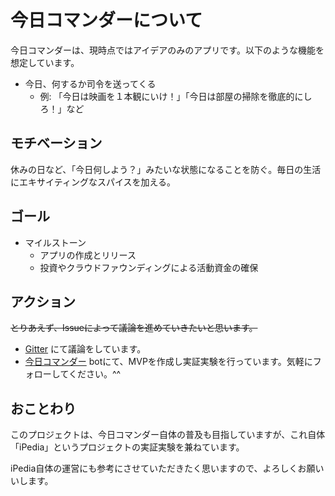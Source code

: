 # 今日コマンダーについて

今日コマンダーは、現時点ではアイデアのみのアプリです。以下のような機能を想定しています。

* 今日、何するか司令を送ってくる
  * 例: 「今日は映画を１本観にいけ！」「今日は部屋の掃除を徹底的にしろ！」など

## モチベーション

休みの日など、「今日何しよう？」みたいな状態になることを防ぐ。毎日の生活にエキサイティングなスパイスを加える。

## ゴール

* マイルストーン
  * アプリの作成とリリース
  * 投資やクラウドファウンディングによる活動資金の確保

## アクション

<del>とりあえず、Issueによって議論を進めていきたいと思います。</del>

* [Gitter](https://gitter.im/ipedia/kyo-commander) にて議論をしています。
* [今日コマンダー](https://twitter.com/kyocommander) botにて、MVPを作成し実証実験を行っています。気軽にフォローしてください。^^

## おことわり

このプロジェクトは、今日コマンダー自体の普及も目指していますが、これ自体「iPedia」というプロジェクトの実証実験を兼ねています。

iPedia自体の運営にも参考にさせていただきたく思いますので、よろしくお願いいします。




